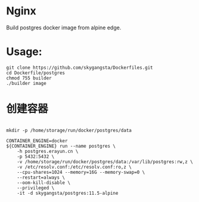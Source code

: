 Nginx
=====

Build postgres docker image from alpine edge.

# Usage:
```shell
git clone https://github.com/skygangsta/Dockerfiles.git
cd Dockerfile/postgres
chmod 755 builder
./builder image
```

# 创建容器
```shell

mkdir -p /home/storage/run/docker/postgres/data

CONTAINER_ENGINE=docker
${CONTAINER_ENGINE} run --name postgres \
    -h postgres.erayun.cn \
    -p 5432:5432 \
    -v /home/storage/run/docker/postgres/data:/var/lib/postgres:rw,z \
    -v /etc/resolv.conf:/etc/resolv.conf:ro,z \
    --cpu-shares=1024 --memory=16G --memory-swap=0 \
    --restart=always \
    --oom-kill-disable \
    --privileged \
    -it -d skygangsta/postgres:11.5-alpine

```
